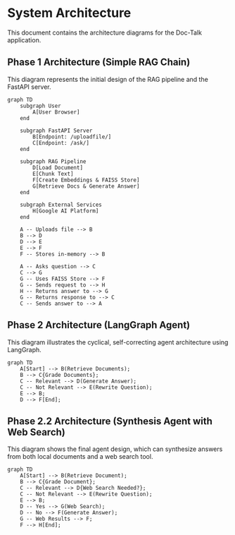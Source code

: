# System Architecture

This document contains the architecture diagrams for the Doc-Talk application.

## Phase 1 Architecture (Simple RAG Chain)

This diagram represents the initial design of the RAG pipeline and the FastAPI server.

```mermaid
graph TD
    subgraph User
        A[User Browser]
    end

    subgraph FastAPI Server
        B[Endpoint: /uploadfile/]
        C[Endpoint: /ask/]
    end

    subgraph RAG Pipeline
        D[Load Document]
        E[Chunk Text]
        F[Create Embeddings & FAISS Store]
        G[Retrieve Docs & Generate Answer]
    end

    subgraph External Services
        H[Google AI Platform]
    end

    A -- Uploads file --> B
    B --> D
    D --> E
    E --> F
    F -- Stores in-memory --> B

    A -- Asks question --> C
    C --> G
    G -- Uses FAISS Store --> F
    G -- Sends request to --> H
    H -- Returns answer to --> G
    G -- Returns response to --> C
    C -- Sends answer to --> A

```

## Phase 2 Architecture (LangGraph Agent)

This diagram illustrates the cyclical, self-correcting agent architecture using LangGraph.

```mermaid
graph TD
    A[Start] --> B(Retrieve Documents);
    B --> C{Grade Documents};
    C -- Relevant --> D(Generate Answer);
    C -- Not Relevant --> E(Rewrite Question);
    E --> B;
    D --> F[End];
```

## Phase 2.2 Architecture (Synthesis Agent with Web Search)

This diagram shows the final agent design, which can synthesize answers from both local documents and a web search tool.

```mermaid
graph TD
    A[Start] --> B(Retrieve Document);
    B --> C{Grade Document};
    C -- Relevant --> D{Web Search Needed?};
    C -- Not Relevant --> E(Rewrite Question);
    E --> B;
    D -- Yes --> G(Web Search);
    D -- No --> F(Generate Answer);
    G -- Web Results --> F;
    F --> H[End];

